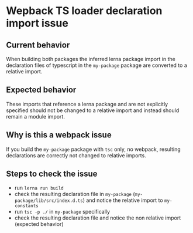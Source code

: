 # Wepback TS loader declaration import issue

## Current behavior
When building both packages the inferred lerna package import in the declaration files of typescript in the `my-package` package are converted to a relative import.

## Expected behavior
These imports that reference a lerna package and are not explicitly specified should not be changed to a relative import and instead should remain a module import.

## Why is this a webpack issue
If you build the `my-package` package with `tsc` only, no webpack, resulting declarations are correctly not changed to relative imports.

## Steps to check the issue
* run `lerna run build`
* check the resulting declaration file in `my-package` (`my-package/lib/src/index.d.ts`)  and notice the relative import to `my-constants`
* run `tsc -p ./` in `my-package` specifically
* check the resulting declaration file and notice the non relative import (expected behavior)